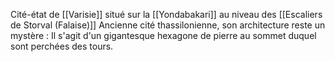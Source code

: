Cité-état de [[Varisie]] situé sur la [[Yondabakari]] au niveau des [[Escaliers de Storval (Falaise)]]
Ancienne cité thassilonienne, son architecture reste un mystère : Il s'agit d'un gigantesque hexagone de pierre au sommet duquel sont perchées des tours.